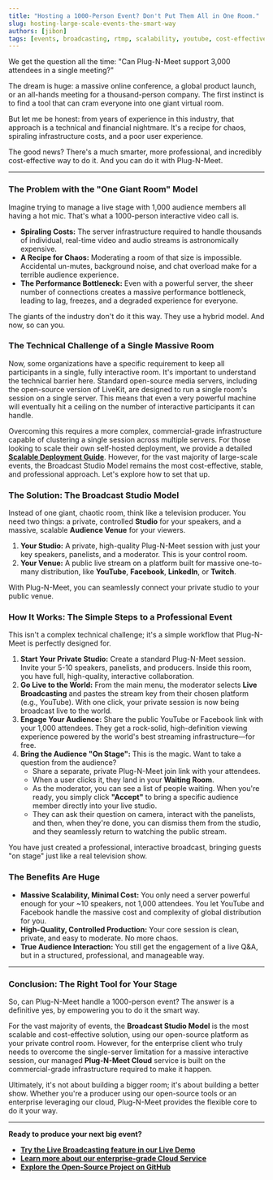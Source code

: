 ```yaml
---
title: "Hosting a 1000-Person Event? Don't Put Them All in One Room."
slug: hosting-large-scale-events-the-smart-way
authors: [jibon]
tags: [events, broadcasting, rtmp, scalability, youtube, cost-effective, large-scale]
---
```


We get the question all the time: "Can Plug-N-Meet support 3,000 attendees in a single meeting?"

The dream is huge: a massive online conference, a global product launch, or an all-hands meeting for a thousand-person company. The first instinct is to find a tool that can cram everyone into one giant virtual room.

But let me be honest: from years of experience in this industry, that approach is a technical and financial nightmare. It's a recipe for chaos, spiraling infrastructure costs, and a poor user experience.

The good news? There's a much smarter, more professional, and incredibly cost-effective way to do it. And you can do it with Plug-N-Meet.

<!--truncate-->

---

### The Problem with the "One Giant Room" Model

Imagine trying to manage a live stage with 1,000 audience members all having a hot mic. That's what a 1000-person interactive video call is.

*   **Spiraling Costs:** The server infrastructure required to handle thousands of individual, real-time video and audio streams is astronomically expensive.
*   **A Recipe for Chaos:** Moderating a room of that size is impossible. Accidental un-mutes, background noise, and chat overload make for a terrible audience experience.
*   **The Performance Bottleneck:** Even with a powerful server, the sheer number of connections creates a massive performance bottleneck, leading to lag, freezes, and a degraded experience for everyone.

The giants of the industry don't do it this way. They use a hybrid model. And now, so can you.

### The Technical Challenge of a Single Massive Room

Now, some organizations have a specific requirement to keep all participants in a single, fully interactive room. It's important to understand the technical barrier here. Standard open-source media servers, including the open-source version of LiveKit, are designed to run a single room's session on a single server. This means that even a very powerful machine will eventually hit a ceiling on the number of interactive participants it can handle.

Overcoming this requires a more complex, commercial-grade infrastructure capable of clustering a single session across multiple servers. For those looking to scale their own self-hosted deployment, we provide a detailed **[Scalable Deployment Guide](/docs/developer-guide/scalable-setup)**. However, for the vast majority of large-scale events, the Broadcast Studio Model remains the most cost-effective, stable, and professional approach. Let's explore how to set that up.

### The Solution: The Broadcast Studio Model

Instead of one giant, chaotic room, think like a television producer. You need two things: a private, controlled **Studio** for your speakers, and a massive, scalable **Audience Venue** for your viewers.

1.  **Your Studio:** A private, high-quality Plug-N-Meet session with just your key speakers, panelists, and a moderator. This is your control room.
2.  **Your Venue:** A public live stream on a platform built for massive one-to-many distribution, like **YouTube**, **Facebook**, **LinkedIn**, or **Twitch**.

With Plug-N-Meet, you can seamlessly connect your private studio to your public venue.

### How It Works: The Simple Steps to a Professional Event

This isn't a complex technical challenge; it's a simple workflow that Plug-N-Meet is perfectly designed for.

1.  **Start Your Private Studio:** Create a standard Plug-N-Meet session. Invite your 5-10 speakers, panelists, and producers. Inside this room, you have full, high-quality, interactive collaboration.
2.  **Go Live to the World:** From the main menu, the moderator selects **Live Broadcasting** and pastes the stream key from their chosen platform (e.g., YouTube). With one click, your private session is now being broadcast live to the world.
3.  **Engage Your Audience:** Share the public YouTube or Facebook link with your 1,000 attendees. They get a rock-solid, high-definition viewing experience powered by the world's best streaming infrastructure—for free.
4.  **Bring the Audience "On Stage":** This is the magic. Want to take a question from the audience?
    *   Share a separate, private Plug-N-Meet join link with your attendees.
    *   When a user clicks it, they land in your **Waiting Room**.
    *   As the moderator, you can see a list of people waiting. When you're ready, you simply click **"Accept"** to bring a specific audience member directly into your live studio.
    *   They can ask their question on camera, interact with the panelists, and then, when they're done, you can dismiss them from the studio, and they seamlessly return to watching the public stream.

You have just created a professional, interactive broadcast, bringing guests "on stage" just like a real television show.

### The Benefits Are Huge

*   **Massive Scalability, Minimal Cost:** You only need a server powerful enough for your ~10 speakers, not 1,000 attendees. You let YouTube and Facebook handle the massive cost and complexity of global distribution for you.
*   **High-Quality, Controlled Production:** Your core session is clean, private, and easy to moderate. No more chaos.
*   **True Audience Interaction:** You still get the engagement of a live Q&A, but in a structured, professional, and manageable way.

---

### Conclusion: The Right Tool for Your Stage

So, can Plug-N-Meet handle a 1000-person event? The answer is a definitive yes, by empowering you to do it the smart way.

For the vast majority of events, the **Broadcast Studio Model** is the most scalable and cost-effective solution, using our open-source platform as your private control room. However, for the enterprise client who truly needs to overcome the single-server limitation for a massive interactive session, our managed **Plug-N-Meet Cloud** service is built on the commercial-grade infrastructure required to make it happen.

Ultimately, it's not about building a bigger room; it's about building a better show. Whether you're a producer using our open-source tools or an enterprise leveraging our cloud, Plug-N-Meet provides the flexible core to do it your way.

---

**Ready to produce your next big event?**

*   **[Try the Live Broadcasting feature in our Live Demo](https://demo.plugnmeet.com/landing.html)**
*   **[Learn more about our enterprise-grade Cloud Service](https://www.plugnmeet.cloud)**
*   **[Explore the Open-Source Project on GitHub](https://github.com/mynaparrot/plugNmeet-server)**
